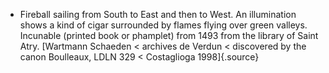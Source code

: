 ﻿- Fireball sailing from South to East and then to West. An illumination shows a kind of cigar surrounded by flames flying over green valleys. Incunable (printed book or phamplet) from 1493 from the library of Saint Atry. [Wartmann Schaeden < archives de Verdun < discovered by the canon Boulleaux, LDLN 329 < Costaglioga 1998]{.source}
